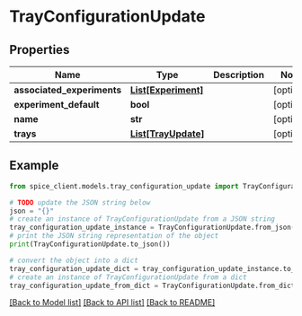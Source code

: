 # TrayConfigurationUpdate


## Properties

Name | Type | Description | Notes
------------ | ------------- | ------------- | -------------
**associated_experiments** | [**List[Experiment]**](Experiment.md) |  | [optional] 
**experiment_default** | **bool** |  | [optional] 
**name** | **str** |  | [optional] 
**trays** | [**List[TrayUpdate]**](TrayUpdate.md) |  | [optional] 

## Example

```python
from spice_client.models.tray_configuration_update import TrayConfigurationUpdate

# TODO update the JSON string below
json = "{}"
# create an instance of TrayConfigurationUpdate from a JSON string
tray_configuration_update_instance = TrayConfigurationUpdate.from_json(json)
# print the JSON string representation of the object
print(TrayConfigurationUpdate.to_json())

# convert the object into a dict
tray_configuration_update_dict = tray_configuration_update_instance.to_dict()
# create an instance of TrayConfigurationUpdate from a dict
tray_configuration_update_from_dict = TrayConfigurationUpdate.from_dict(tray_configuration_update_dict)
```
[[Back to Model list]](../README.md#documentation-for-models) [[Back to API list]](../README.md#documentation-for-api-endpoints) [[Back to README]](../README.md)


